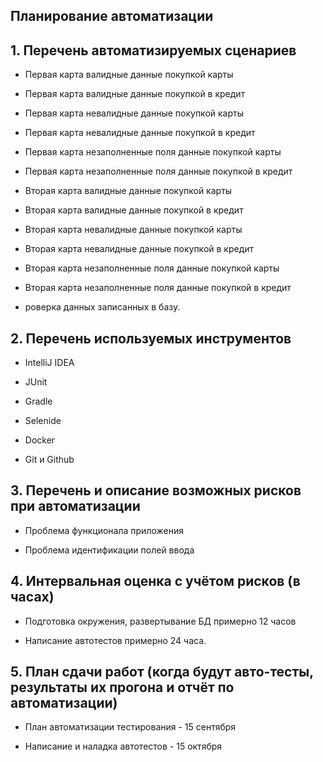 ## Планирование автоматизации

## 1. Перечень автоматизируемых сценариев

   * Первая карта валидные данные покупкой карты

   * Первая карта валидные данные покупкой в кредит

   * Первая карта невалидные данные покупкой карты

   * Первая карта невалидные данные покупкой в кредит

   * Первая карта незаполненные поля данные покупкой карты

   * Первая карта незаполненные поля данные покупкой в кредит

   * Вторая карта валидные данные покупкой карты

   * Вторая карта валидные данные покупкой в кредит

   * Вторая карта невалидные данные покупкой карты

   * Вторая карта невалидные данные покупкой в кредит

   * Вторая карта незаполненные поля данные покупкой карты

   * Вторая карта незаполненные поля данные покупкой в кредит

   * роверка данных записанных в базу.

## 2. Перечень используемых инструментов
   * IntelliJ IDEA

   * JUnit

   * Gradle

   * Selenide

   * Docker

   * Git и Github

## 3. Перечень и описание возможных рисков при автоматизации

   * Проблема функционала приложения

   * Проблема идентификации полей ввода

## 4. Интервальная оценка с учётом рисков (в часах)

   * Подготовка окружения, развертывание БД примерно 12 часов

   * Написание автотестов примерно 24 часа.

## 5. План сдачи работ (когда будут авто-тесты, результаты их прогона и отчёт по автоматизации)

   * План автоматизации тестирования - 15 сентября

   * Написание и наладка автотестов - 15 октября

